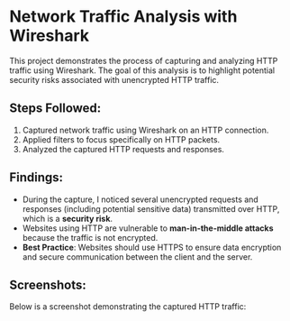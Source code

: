 # Network Traffic Analysis with Wireshark

This project demonstrates the process of capturing and analyzing HTTP traffic using Wireshark. The goal of this analysis is to highlight potential security risks associated with unencrypted HTTP traffic.

## Steps Followed:
1. Captured network traffic using Wireshark on an HTTP connection.
2. Applied filters to focus specifically on HTTP packets.
3. Analyzed the captured HTTP requests and responses.

## Findings:
- During the capture, I noticed several unencrypted requests and responses (including potential sensitive data) transmitted over HTTP, which is a **security risk**.
- Websites using HTTP are vulnerable to **man-in-the-middle attacks** because the traffic is not encrypted.
- **Best Practice**: Websites should use HTTPS to ensure data encryption and secure communication between the client and the server.

## Screenshots:
Below is a screenshot demonstrating the captured HTTP traffic:


